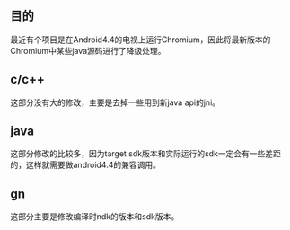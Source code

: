 ## 目的
最近有个项目是在Android4.4的电视上运行Chromium，因此将最新版本的Chromium中某些java源码进行了降级处理。

## c/c++
这部分没有大的修改，主要是去掉一些用到新java api的jni。

## java
这部分修改的比较多，因为target sdk版本和实际运行的sdk一定会有一些差距的，这样就需要做android4.4的兼容调用。

## gn
这部分主要是修改编译时ndk的版本和sdk版本。